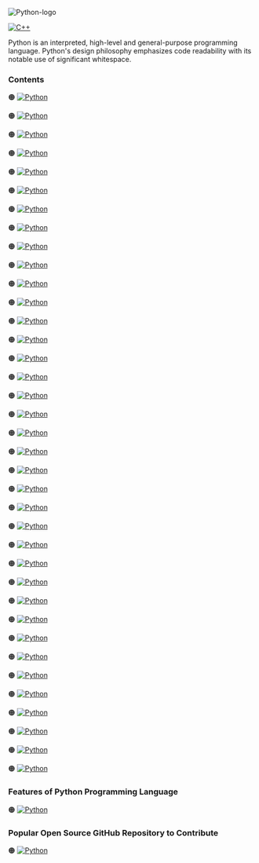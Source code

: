 ![Python-logo](https://github.com/shafiunmiraz0/Python-Crash-Course/blob/main/Assets/Pythom-logo.png)

[![C++](https://img.shields.io/badge/Python%20Programming-Language-yellow?style=for-the-badge)](https://www.python.org/)


Python is an interpreted, high-level and general-purpose programming language. Python's design philosophy emphasizes code readability with its notable use of significant whitespace.

### Contents

🟠 [![Python](https://img.shields.io/badge/Introduction%20of-Python%20Programming%20Language-yellow?style=flat)]()

🟠 [![Python](https://img.shields.io/badge/Installing-Python%20&%20PyCharm-yellow?style=flat)]()

🟠 [![Python](https://img.shields.io/badge/Setup-Development%20Environment-yellow?style=flat)]()

🟠 [![Python](https://img.shields.io/badge/Hello-World-yellow?style=flat)]()

🟠 [![Python](https://img.shields.io/badge/Drawing-a%20Shape-yellow?style=flat)]()

🟠 [![Python](https://img.shields.io/badge/Inrtoduction%20of-Variables%20&%20Data%20Types-yellow?style=flat)]()

🟠 [![Python](https://img.shields.io/badge/Working%20With-Strings-yellow?style=flat)]()

🟠 [![Python](https://img.shields.io/badge/Working-With%20Numbers-yellow?style=flat)]()

🟠 [![Python](https://img.shields.io/badge/Getting%20Input-From%20Users-yellow?style=flat)]()

🟠 [![Python](https://img.shields.io/badge/Building-a%20Basic%20Calculator-yellow?style=flat)]()

🟠 [![Python](https://img.shields.io/badge/Building-%20Libs%20Game-yellow?style=flat)]()

🟠 [![Python](https://img.shields.io/badge/Introduction%20of-Lists-yellow?style=flat)]()

🟠 [![Python](https://img.shields.io/badge/Introduction%20of-Python%20Programming%20Language-yellow?style=flat)]()

🟠 [![Python](https://img.shields.io/badge/Introduction%20of-List%20Functions-yellow?style=flat)]()

🟠 [![Python](https://img.shields.io/badge/Introduction%20of-Tuples-yellow?style=flat)]()

🟠 [![Python](https://img.shields.io/badge/Introduction%20of-Functions-yellow?style=flat)]()

🟠 [![Python](https://img.shields.io/badge/Return-Statement-yellow?style=flat)]()

🟠 [![Python](https://img.shields.io/badge/Introduction%20of-If%20Statements-yellow?style=flat)]()

🟠 [![Python](https://img.shields.io/badge/%20Statements-&%20Comparisons-yellow?style=flat)]()

🟠 [![Python](https://img.shields.io/badge/Building-a%20Better%20Calculator-yellow?style=flat)]()

🟠 [![Python](https://img.shields.io/badge/Introduction%20of-Dictionaries-yellow?style=flat)]()

🟠 [![Python](https://img.shields.io/badge/Introduction%20of-While%20Loop-yellow?style=flat)]()

🟠 [![Python](https://img.shields.io/badge/Building-a%20Guessing%20Game-yellow?style=flat)]()

🟠 [![Python](https://img.shields.io/badge/Introduction%20of-For%20Loops-yellow?style=flat)]()

🟠 [![Python](https://img.shields.io/badge/Introduction%20of-Exponent%20Function-yellow?style=flat)]()

🟠 [![Python](https://img.shields.io/badge/2D%20Lists-&%20Nested%20Loops-yellow?style=flat)]()

🟠 [![Python](https://img.shields.io/badge/Building-a%20Translator-yellow?style=flat)]()

🟠 [![Python](https://img.shields.io/badge/Introduction%20of-Comments-yellow?style=flat)]()

🟠 [![Python](https://img.shields.io/badge/Introduction%20of-Try%20or%20Except-yellow?style=flat)]()

🟠 [![Python](https://img.shields.io/badge/Reading-Files-yellow?style=flat)]()

🟠 [![Python](https://img.shields.io/badge/Writing-to%20Files-yellow?style=flat)]()

🟠 [![Python](https://img.shields.io/badge/Modules-&%20Pip-yellow?style=flat)]()

🟠 [![Python](https://img.shields.io/badge/Introduction%20of-Classes&%20Objects-yellow?style=flat)]()

🟠 [![Python](https://img.shields.io/badge/Building-a%20Multiple%20Choice%20Quiz-yellow?style=flat)]()

🟠 [![Python](https://img.shields.io/badge/Introduction%20of-Object%20Functions-yellow?style=flat)]()

🟠 [![Python](https://img.shields.io/badge/Introduction%20of-Inheritance-yellow?style=flat)]()

🟠 [![Python](https://img.shields.io/badge/Introduction%20of-Python%20Interpreter-yellow?style=flat)]()


### Features of Python Programming Language

🟠 [![Python](https://img.shields.io/badge/Developing-Bitcoin%20Core-yellow?style=flat)]()

### Popular Open Source GitHub Repository to Contribute

🟠 [![Python](https://img.shields.io/badge/Bitcoin%20🍊-Core-yellow?style=flat)](https://github.com/bitcoin/bitcoin)

